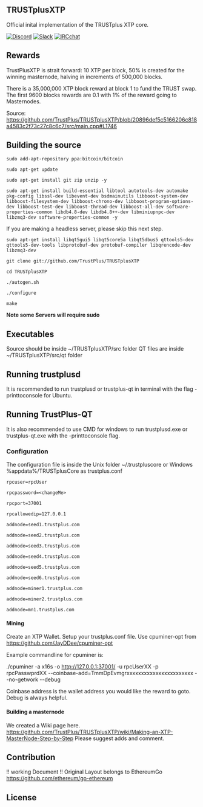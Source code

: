 
## TRUSTplusXTP

Official inital implementation of the TRUSTplus XTP core.

[![Discord](https://img.shields.io/badge/Chat-on%20Discord-blue.svg)](https://discord.gg/56Dfku) 
[![Slack](https://img.shields.io/badge/Chat-on%20Slack-red.svg)](https://join.slack.com/t/trustplus/shared_invite/enQtNTE3MjU1MTM2MzA4LTMwNWRjMDAxMDI1NWMwZDY0YWNjYWRhNDNjNzA3Y2VlNDkxOGM2MDkzNjc5Zjk5ZGQxZTQ0MWNiN2RiYzRhY2M) 
[![IRCchat](https://img.shields.io/badge/Chat-on%20IRCchat-brightgreen.svg)](http://webchat.freenode.net/?channels=trustpluscoin)

## Rewards
TrustPlusXTP is strait forward: 10 XTP per block, 50% is created for the winning masternode, halving in increments of 500,000 blocks.

There is a 35,000,000 XTP block reward at block 1 to fund the TRUST swap.
The first 9600 blocks rewards are 0.1 with 1% of the reward going to Masternodes.

Source: https://github.com/TrustPlus/TRUSTplusXTP/blob/20896def5c5166206c818a4583c2f73c27c8c6c7/src/main.cpp#L1746

## Building the source

`sudo add-apt-repository ppa:bitcoin/bitcoin`

`sudo apt-get update`

`sudo apt-get install git zip unzip -y`

`sudo apt-get install build-essential libtool autotools-dev automake pkg-config libssl-dev libevent-dev bsdmainutils libboost-system-dev libboost-filesystem-dev libboost-chrono-dev libboost-program-options-dev libboost-test-dev libboost-thread-dev libboost-all-dev software-properties-common libdb4.8-dev libdb4.8++-dev libminiupnpc-dev libzmq3-dev software-properties-common -y`

If you are making a headless server, please skip this next step.

`sudo apt-get install libqt5gui5 libqt5core5a libqt5dbus5 qttools5-dev qttools5-dev-tools libprotobuf-dev protobuf-compiler libqrencode-dev libzmq3-dev`

`git clone git://github.com/TrustPlus/TRUSTplusXTP`

`cd TRUSTplusXTP`

`./autogen.sh`

`./configure`

`make`

**Note some Servers will require sudo**

## Executables

Source should be inside ~/TRUSTplusXTP/src folder
QT files are inside ~/TRUSTplusXTP/src/qt folder

## Running trustplusd

It is recommended to run trustplusd or trustplus-qt in terminal with the flag -printtoconsole for Ubuntu. 

## Running TrustPlus-QT

It is also recommended to use CMD for windows to run trustplusd.exe or trustplus-qt.exe with the -printtoconsole flag. 

### Configuration

The configuration file is inside the Unix folder ~/.trustpluscore or Windows %appdata%/TRUSTplusCore as trustplus.conf


`rpcuser=rpcUser`

`rpcpassword=<changeMe>`

`rpcport=37001`

`rpcallowedip=127.0.0.1`

`addnode=seed1.trustplus.com`

`addnode=seed2.trustplus.com`

`addnode=seed3.trustplus.com`

`addnode=seed4.trustplus.com`

`addnode=seed5.trustplus.com`

`addnode=seed6.trustplus.com`

`addnode=miner1.trustplus.com`

`addnode=miner2.trustplus.com`

`addnode=mn1.trustplus.com`

#### Mining

Create an XTP Wallet. Setup your trustplus.conf file. Use cpuminer-opt from https://github.com/JayDDee/cpuminer-opt 

Example commandline for cpuminer is:

./cpuminer -a x16s -o http://127.0.0.1:37001/ -u rpcUserXX -p rpcPasswprdXX --coinbase-add=TmmDpEvmgrxxxxxxxxxxxxxxxxxxxxxxx --no-getwork --debug

Coinbase address is the wallet address you would like the reward to goto. Debug is always helpful.

#### Building a masternode

We created a Wiki page here. https://github.com/TrustPlus/TRUSTplusXTP/wiki/Making-an-XTP-MasterNode-Step-by-Step Please suggest adds and comment.

## Contribution
!! working Document !! Original Layout belongs to EthereumGo https://github.com/ethereum/go-ethereum

## License
